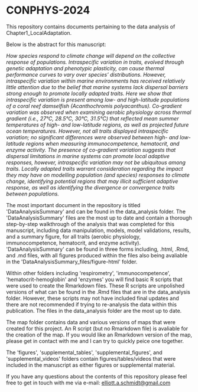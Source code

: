 # CONPHYS-2024

This repository contains documents pertaining to the data analysis of Chapter1_LocalAdaptation.  

Below is the abstract for this manuscript: 


_How species respond to climate change will depend on the collective response of populations. Intraspecific variation in traits, evolved through genetic adaptation and phenotypic plasticity, can cause thermal performance curves to vary over species’ distributions. However, intraspecific variation within marine environments has received relatively little attention due to the belief that marine systems lack dispersal barriers strong enough to promote locally adapted traits. Here we show that intraspecific variation is present among low- and high-latitude populations of a coral reef damselfish (Acanthochromis polyacanthus). Co-gradient variation was observed when examining aerobic physiology across thermal gradient (i.e., 27°C, 28.5°C, 30°C, 31.5°C) that reflected mean summer temperatures of high- and low-latitude regions, as well as projected future ocean temperatures. However, not all traits displayed intraspecific variation; no significant differences were observed between high- and low-latitude regions when measuring immunocompetence, hematocrit, and enzyme activity. The presence of co-gradient variation suggests that dispersal limitations in marine systems can promote local adaptive responses, however, intraspecific variation may not be ubiquitous among traits. Locally adapted traits warrant consideration regarding the impact they may have on modelling population (and species) responses to climate change, identifying potential regions that may illicit sufficient adaptive response, as well as identifying the divergence or convergence traits between populations._

The most important document in the repository is titled 'DataAnalysisSummary' and can be found in the data_analysis folder. The 'DataAnalysisSummary' files are the most up to date and contain a thorough step-by-step walkthrough of the analysis that was completed for this manuscript, including data manipulation, models, model validations, results, and a summary figure, for all traits (aerobic physiology, immunocompetence, hematocrit, and enzyme activity). 'DataAnalysisSummary' can be found in three forms including, .html, .Rmd, and .md files, with all figures produced within the files also being avaliable in the 'DataAnalysisSummary_files/figure-html' folder. 

Within other folders including 'respirometry', 'immunocompetence', 'hematocrit-hemoglobin' and 'enzymes' you will find basic R scripts that were used to create the Rmarkdown files. These R scripts are unpolished versions of what can be found in the .Rmd files that are in the data_analysis folder. However, these scripts may not have included final updates and there are not recommended if trying to re-analysis the data within this publication. The files in the data_analysis folder are the most up to date. 

The map folder contains data and various versions of maps that were created for this project. An R script (but no Rmarkdown file) is avaliable for the creation of the map. If you would like an Rmarkdown version of the map, please get in contact with me and I can try to quickly peice one together. 

The 'figures', 'supplemental_tables', 'supplemental_figures', and 'supplemental_videos' folders contain figures/tables/videos that were included in the manuscript as either figures or supplemental material. 

If you have any questions about the contents of this repository please feel free to get in touch with me via e-mail: elliott.a.schmidt@gmail.com
